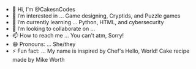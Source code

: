 - 👋 Hi, I’m @CakesnCodes
- 👀 I’m interested in ... Game designing, Cryptids, and Puzzle games
- 🌱 I’m currently learning ... Python, HTML, and cybersecurity
- 💞️ I’m looking to collaborate on ...
- 📫 How to reach me ... You can't atm, Sorry!
- 😄 Pronouns: ... She/they
- ⚡ Fun fact: ... My name is inspired by Chef's Hello, World! Cake recipe made by Mike Worth

<!---
CakesnCodes/CakesnCodes is a ✨ special ✨ repository because its `README.md` (this file) appears on your GitHub profile.
You can click the Preview link to take a look at your changes.
--->
